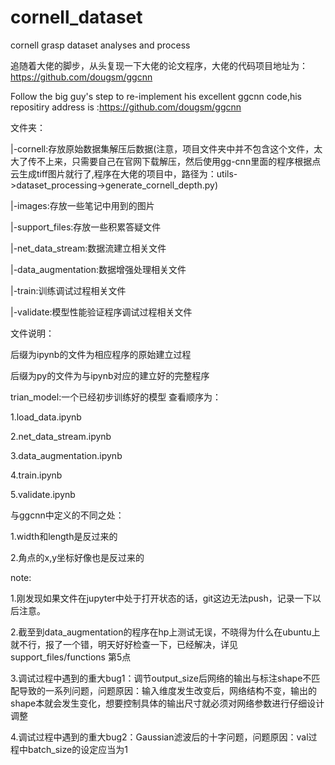 # cornell_dataset

cornell grasp dataset analyses and process

追随着大佬的脚步，从头复现一下大佬的论文程序，大佬的代码项目地址为：https://github.com/dougsm/ggcnn

Follow the big guy's step to re-implement his excellent ggcnn code,his repositiry address is :https://github.com/dougsm/ggcnn

文件夹：

|-cornell:存放原始数据集解压后数据(注意，项目文件夹中并不包含这个文件，太大了传不上来，只需要自己在官网下载解压，然后使用gg-cnn里面的程序根据点云生成tiff图片就行了,程序在大佬的项目中，路径为：utils->dataset_processing->generate_cornell_depth.py)

|-images:存放一些笔记中用到的图片

|-support_files:存放一些积累答疑文件

|-net_data_stream:数据流建立相关文件

|-data_augmentation:数据增强处理相关文件

|-train:训练调试过程相关文件

|-validate:模型性能验证程序调试过程相关文件

文件说明：

后缀为ipynb的文件为相应程序的原始建立过程

后缀为py的文件为与ipynb对应的建立好的完整程序

trian_model:一个已经初步训练好的模型
查看顺序为：

1.load_data.ipynb

2.net_data_stream.ipynb

3.data_augmentation.ipynb

4.train.ipynb

5.validate.ipynb


与ggcnn中定义的不同之处：

1.width和length是反过来的

2.角点的x,y坐标好像也是反过来的

note:

1.刚发现如果文件在jupyter中处于打开状态的话，git这边无法push，记录一下以后注意。

2.截至到data_augmentation的程序在hp上测试无误，不晓得为什么在ubuntu上就不行，报了一个错，明天好好检查一下，已经解决，详见support_files/functions 第5点

3.调试过程中遇到的重大bug1：调节output_size后网络的输出与标注shape不匹配导致的一系列问题，问题原因：输入维度发生改变后，网络结构不变，输出的shape本就会发生变化，想要控制具体的输出尺寸就必须对网络参数进行仔细设计调整

4.调试过程中遇到的重大bug2：Gaussian滤波后的十字问题，问题原因：val过程中batch_size的设定应当为1